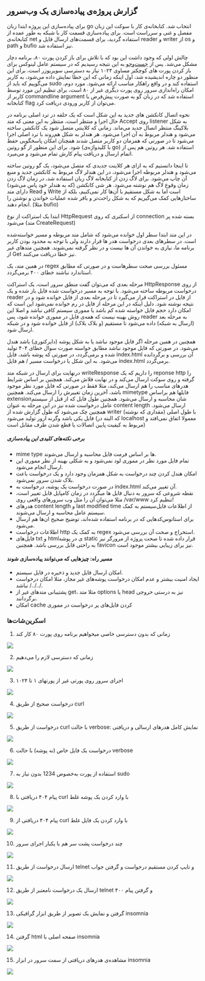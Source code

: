 ## گزارش پروژه‌ی پیاده‌سازی یک وب‌سرور 

برای پیاده‌سازی این پروژه ابتدا زبان go انتخاب شد. کتابخانه‌ی کار با سوکت این زبان مفصل و غنی و سرراست است. برای پیاده‌سازی قسمت کار با شبکه به طور عمده از کتابخانه‌ی net استفاده گردید، برای قسمت‌های ارسال فایل و reader و writer از os و path و bufio نیز استفاده شد.



چالش اولی که وجود داشت این بود که با تلاش برای باز کردن پورت ۸۰، برنامه دچار مشکل می‌شد. پس از [جست‌وجو](https://serverfault.com/a/112798) به این نتیجه رسیدیم که در سیستم عامل لینوکس برای باز کردن پورت های کوچکتر مساوی ۱۰۲۴ نیاز به دسترسی سوپریوزر است، برای این منظور دو چاره اندیشیده شد، اول اینکه زمانی که این خطا نمایش داده می‌شود، به کاربر می‌گوییم که باید از sudo استفاده کند و در واقع راهکار مناسب ارائه می‌شود. مورد دوم، امکان راه‌اندازی سرور روی پورت دیگری غیر از ۸۰ است، برای تنظیم این مورد توسط کاربر از commandline argument استفاده شد که در زبان گو به صورت پیش‌فرض با کتابخانه flag می‌توان از کاربر ورودی دریافت کرد.



نحوه اتصال کانکشن های جدید به این شکل است که یک حلقه در ترد اصلی برنامه در حال اجرا و منتظر است، منتظر به این معنی که متد Accept روی listener به شکل بلاکینگ منتظر اتصال جدید می‌ماند. زمانی که کلاینتی متصل شود یک کانکشن ساخته می‌شود و هندلر مربوط به آن اجرا می‌شود. هر هندلر به شکل هم‌روند با ترد اصلی اجرا می‌شود تا در صورتی که همزمان دو کاربر متصل شدند همچنان امکان پاسخگویی حفظ شود. برای این منظور از گو روتین (با کلیدواژه‌ی go) استفاده شد. هر روتین هم پس از اتمام ارسال و دریافت پیام کارش تمام می‌شود و می‌میرد.



تا اینجا دانستیم که به ازای هر کلاینت جدیدی که متصل می‌شود، یک گو روتین ساخته می‌شود و هندلر مربوطه اجرا می‌شود، در این هندلر لاگ مربوط به کانکشن جدید و منبع آن چاپ می‌شود. برای لاگ زدن از کتابخانه لاگ زبان استفاده شد، در زمان لاگ زدن زمان وقوع لاگ هم نوشته می‌شود. هر شی کانکشن (که به هندلر خود پاس می‌شود) دارای متد Read و Write است اما به شکل مستقیم با آن‌ها کار نمی‌کنیم، بلکه از ساختارهایی کمک می‌گیریم که به شکل راحت‌تر و بافر شده عملیات خواندن و نوشتن را انجام دهند. (مثلا bufio)

ابتدا یک استراکت از نوع HttpRequest از اسکنری که روی connection بسته شده پر می‌شود (متد CreateRequest)

در این متد ابتدا سطر اول خوانده می‌شود که شامل متد مربوطه و مسیر خواسته‌شده است. در سطرهای بعدی درخواست هدر ها قرار دارند ولی با توجه به محدود بودن کاربر برنامه ما، نیازی به خواندن آن ها نیست و در نظر گرفته نمی‌شوند. همچنین متدهای غیر از Get نیز خطا دریافت می‌کنند.

در همین متد، یک regex مسئول بررسی صحت سطرهاست و در صورتی که مطابق استاندارد نباشند خطای ۴۰۰ برمی‌گردد.

مرحله بعدی که می‌توان گفت منطق سرور است، یک استراکت HttpResponse از روی درخواست مربوطه ساخته می‌شود. با توجه به مسیر درخواست شده فایل باز شده و یک reader از فایل در استراکت قرار می‌گیرد تا در مرحله بعدی از فایل خوانده شود و در نتیجه نوشته شود. دلیل اینکه در این مرحله از فایل در رم خوانده نمی‌شود این است که امکان دارد حجم فایل خواسته شده کم باشد یا مموری سیستم کافی نباشد و اصلا این روش بهینه نیست که همه‌ی فایل در مموری خوانده شود، پس reader به مرحله بعد (ارسال به شبکه) داده می‌شود تا مستقیم (و بلاک بلاک) از فایل خوانده شود و در شبکه ارسال شود.

همچنین در همین مرحله اگر فایل موجود نباشد یا به شکل پوشه (دایرکتوری) باشد هندل می‌شود. در صورتی که فایل موجود نباشد مطابق خواسته صورت سوال خطای ۴۰۴ تولید شده و برمی‌گردد، در صورتی که پوشه باشد، فایل index.html آن بررسی و برگردانده می‌شود. به این شکل با درخواست مسیر / هم فایل index.html برمی‌گردد.



درنهایت برای ارسال در شبکه متد writeResponse را داریم که یک reponse http را گرفته و روی سوکت ارسال می‌کند و در نهایت فلاش می‌کند. همچنین بر اساس شرایط هدرهای مناسب را هم ارسال می‌کند، مثلا فقط در صورتی که فایل مورد نظر موجود باشد، آخرین زمان تغییرش را ارسال می‌کند. همچنین mimetype فایلها هم براساس extensionشان محاسبه و ارسال می‌شود. همچنین طول فایل که از قبل از سیستم عامل درخواست شده نیز در این مرحله به عنوان content length ارسال می‌شود. همچنین چک می‌شود که طول گزارش شده از writer (مقداری که نوشته) با طول اصلی فایل یکی باشد وگرنه ارور تولید می‌شود (که البته در localhost معمولا اتفاق نمی‌افتد و مربوط به کیفیت پایین اتصالات یا قطع شدن طرف مقابل است)



##### برخی نکته‌های کلیدی این پیاده‌سازی

+ mime type ها بر اساس فرمت فایل محاسبه و ارسال می‌شوند.
+ تمام فایل مورد نظر در مموری لود نمی‌شود و به شکلی بهینه از نظر مموری این ارسال انجام می‌شود.
+ امکان هندل کردن چند درخواست به شکل همزمان وجود دارد و یک درخواست باعث بلاک شدن سرور نمی‌شود.
+ در صورت درخواست یک پوشه، درخواست به index.html آن تغییر می‌کند.
+ نقطه شروعی که سرور به دنبال فایل ها میگردد در زمان کامپایل قابل تغییر است، مثلا می‌توان آن را مثل وب سرورهای واقعی روی /var/www تنظیم کرد!
+ هدرهای content length و last modified time از اطلاعات فایل‌سیستم به کمک سیستم عامل محاسبه و ارسال می‌شوند.
+ برای استاتوس‌کدهایی که در برنامه استفاده شده‌اند، توضیح صحیح ان‌ها هم ارسال می‌شود.
+ اطلاعات درخواست http به کمک یک regex استخراج و صحت آن بررسی می‌شود.
+ فایل‌های txt و htmlی در پوشه static قرار داده شده تا صحت پروژه از مرورگر نیز به راحتی قابل بررسی باشد. همچنین favicon نیز برای زیبایی بیشتر موجود است.



#### مسیر راه: چیزهایی که می‌توانند پیاده‌سازی شوند

+ امکان ارسال فایل جدید و ذخیره در فایل سیستم.
+ ایجاد امنیت بیشتر و عدم امکان درخواست پوشه‌های غیر مجاز، مثلا امکان درخواست /../../ نباشد.
+ پشتیبانی متدهای غیر از get، مثلا متد options یا head نیز به درستی خروجی برگردانند.
+ امکان cache کردن فایل‌های پر درخواست در مموری



### اسکرین‌شات‌ها

1. زمانی که بدون دسترسی خاصی میخواهیم برنامه روی پورت ۸۰ کار کند

![](./screenshots/1-cannot-open-port.jpg)

2. زمانی که دسترسی لازم را می‌دهیم

![](./screenshots/2-open-port-with-sudo.png)

3. اجرای سرور روی پورتی غیر از پورتهای ۱ تا ۱۰۲۴ 

![](./screenshots/3-open-8080-port.png)



4. درخواست صحیح از طریق curl

![](./screenshots/4-normal-curl.png)

5. درخواست از طریق curl با حالت verbose: نمایش کامل هدرهای ارسالی و دریافتی

![](./screenshots/5-verbose-curl.png)

6. درخواست یک فایل خاص (نه پوشه) با حالت verbose

![](./screenshots/6-verbose-request-file.png)

7. استفاده از پورت به‌خصوص 1234 بدون نیاز به sudo

![](./screenshots/7-use-1234-port.png)

8. پیام ۴۰۴ دریافتی با curl با وارد کردن یک پوشه غلط

![](./screenshots/8-404-demo.png)

9. پیام ۴۰۴ دریافتی از curl با وارد کردن یک فایل غلط

![](./screenshots/9-404-file-demo.png)

10.  چند درخواست پشت سر هم با یکبار اجرای سرور

![](./screenshots/10-multiple-request-sequentialily.png)

11. ارسال درخواست از طریق telnet و تایپ کردن مستقیم درخواست و گرفتن جواب

![](./screenshots/11-succesful-with-telnet.png)

12. ارسال یک درخواست نامعتبر از طریق telnet و گرفتن پیام ۴۰۰

![](./screenshots/12-400-with-telnet.png)

13. گرفتن و نمایش یک تصویر از طریق ابزار گرافیکی insomnia 

![](./screenshots/13-favicon-wth-insomnia.png)

14. گرفتن html صفحه اصلی با insomnia

![](./screenshots/14-html-with-insomnia.png)

15. مشاهده‌ی هدرهای دریافتی از سمت سرور در ابزار insomnia

![](./screenshots/15-response-headers-insomnia.png)

